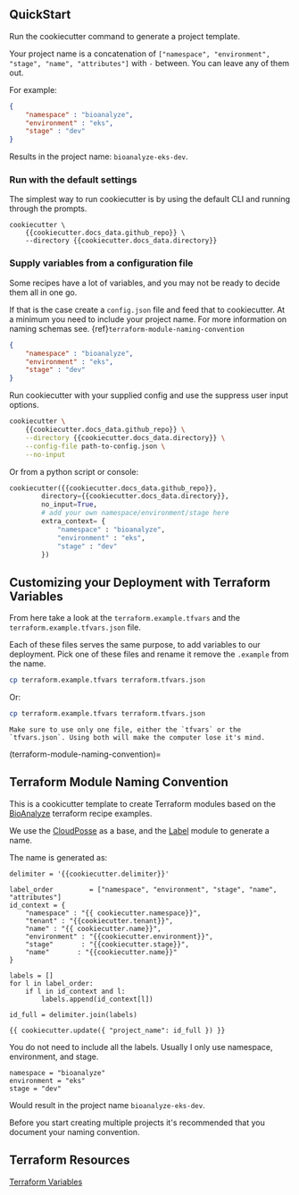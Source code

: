 ## QuickStart

Run the cookiecutter command to generate a project template.

Your project name is a concatenation of `["namespace", "environment", "stage", "name", "attributes"]` with `-` between. You can leave any of them out.

For example:

```json
{
    "namespace" : "bioanalyze",
    "environment" : "eks",
    "stage" : "dev"
}
```

Results in the project name: `bioanalyze-eks-dev`.

### Run with the default settings

The simplest way to run cookiecutter is by using the default CLI and running through the prompts.

```
cookiecutter \
	{{cookiecutter.docs_data.github_repo}} \
	--directory {{cookiecutter.docs_data.directory}}
```

### Supply variables from a configuration file

Some recipes have a lot of variables, and you may not be ready to decide them all in one go.

If that is the case create a `config.json` file and feed that to cookiecutter. At a minimum you need to include your project name. For more information on naming schemas see. {ref}`terraform-module-naming-convention`

```json
{
    "namespace" : "bioanalyze",
    "environment" : "eks",
    "stage" : "dev"
}
```

Run cookiecutter with your supplied config and use the suppress user input options.

```bash
cookiecutter \
	{{cookiecutter.docs_data.github_repo}} \
	--directory {{cookiecutter.docs_data.directory}} \
    --config-file path-to-config.json \
    --no-input
```

Or from a python script or console:

```python
cookiecutter({{cookiecutter.docs_data.github_repo}},
        directory={{cookiecutter.docs_data.directory}},
        no_input=True,
        # add your own namespace/environment/stage here
        extra_context= {
            "namespace" : "bioanalyze",
            "environment" : "eks",
            "stage" : "dev"
        })
```

## Customizing your Deployment with Terraform Variables

From here take a look at the `terraform.example.tfvars` and the `terraform.example.tfvars.json` file.

Each of these files serves the same purpose, to add variables to our deployment. Pick one of these files and rename it remove the `.example` from the name.

```bash
cp terraform.example.tfvars terraform.tfvars.json
```

Or:

```bash
cp terraform.example.tfvars terraform.tfvars.json
```


```{warning}
Make sure to use only one file, either the `tfvars` or the `tfvars.json`. Using both will make the computer lose it's mind.
```

(terraform-module-naming-convention)=
## Terraform Module Naming Convention

This is a cookicutter template to create Terraform modules based on the [BioAnalyze](https://www.bioanalyze.io) terraform recipe examples.

We use the [CloudPosse](https://github.com/cloudposse/terraform-example-module) as a base, and the [Label](https://github.com/cloudposse/terraform-null-label) module to generate a name.

The name is generated as:

```
delimiter = '{{cookiecutter.delimiter}}'

label_order         = ["namespace", "environment", "stage", "name", "attributes"]
id_context = {
    "namespace" : "{{ cookiecutter.namespace}}",
    "tenant" : "{{cookiecutter.tenant}}",
    "name" : "{{ cookiecutter.name}}",
    "environment" : "{{cookiecutter.environment}}",
    "stage"       : "{{cookiecutter.stage}}",
    "name"       : "{{cookiecutter.name}}"
}

labels = []
for l in label_order:
    if l in id_context and l:
        labels.append(id_context[l])

id_full = delimiter.join(labels)

{{ cookiecutter.update({ "project_name": id_full }) }}
```


You do not need to include all the labels. Usually I only use namespace, environment, and stage.

```
namespace = "bioanalyze"
environment = "eks"
stage = "dev"
```

Would result in the project name `bioanalyze-eks-dev`.

Before you start creating multiple projects it's recommended that you document your naming convention.

## Terraform Resources

[Terraform Variables](https://www.terraform.io/docs/language/values/variables.html)
